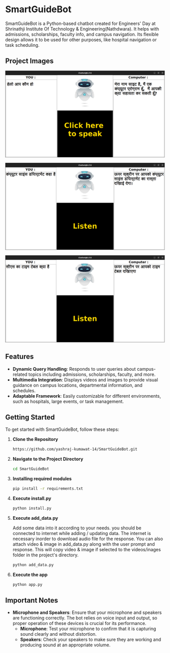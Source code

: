 # SmartGuideBot
SmartGuideBot is a Python-based chatbot created for Engineers' Day at Shrinathji Institute Of Technology &amp; Engineering(Nathdwara). It helps with admissions, scholarships, faculty info, and campus navigation. Its flexible design allows it to be used for other purposes, like hospital navigation or task scheduling.

## Project Images
![image alt](https://github.com/yashraj-kumawat-14/SmartGuideBot/blob/main/images/project_image1.png)

![image alt](https://github.com/yashraj-kumawat-14/SmartGuideBot/blob/main/images/project_image2.png)

![image alt](https://github.com/yashraj-kumawat-14/SmartGuideBot/blob/main/images/project_image3.png)

## Features

- **Dynamic Query Handling**: Responds to user queries about campus-related topics including admissions, scholarships, faculty, and more.
- **Multimedia Integration**: Displays videos and images to provide visual guidance on campus locations, departmental information, and schedules.
- **Adaptable Framework**: Easily customizable for different environments, such as hospitals, large events, or task management.

## Getting Started

To get started with SmartGuideBot, follow these steps:

1. **Clone the Repository**
   ```bash
   https://github.com/yashraj-kumawat-14/SmartGuideBot.git

2. **Navigate to the Project Directory**
   ```bash
   cd SmartGuideBot

3. **Installing required modules**
   ```bash
   pip install -r requirements.txt

4. **Execute install.py**
   ```bash
   python install.py
   
5. **Execute add_data.py**

   Add some data into it according to your needs.
you should be connected to internet while adding / updating data. The internet is necessary inorder to download audio file for the response. You can also attach video & image in add_data.py along with the user prompt and response. This will copy video & image if selected to the videos/inages folder in the project's directory.
   ```bash
   python add_data.py
   
7. **Execute the app**
   ```bash
   python app.py

## Important Notes

- **Microphone and Speakers**: Ensure that your microphone and speakers are functioning correctly. The bot relies on voice input and output, so proper operation of these devices is crucial for its performance.
  - **Microphone**: Test your microphone to confirm that it is capturing sound clearly and without distortion.
  - **Speakers**: Check your speakers to make sure they are working and producing sound at an appropriate volume.


